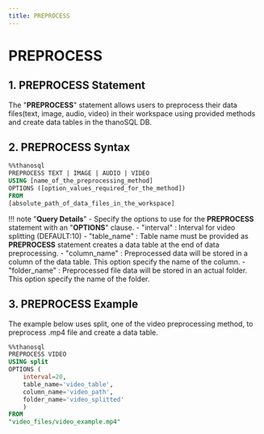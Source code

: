 ```yaml
---
title: PREPROCESS
---
```


# __PREPROCESS__

## __1. PREPROCESS Statement__

The "__PREPROCESS__" statement allows users to preprocess their data files(text, image, audio, video) in their workspace using provided methods and create data tables in the thanoSQL DB.

## __2. PREPROCESS Syntax__

```sql
%%thanosql
PREPROCESS TEXT | IMAGE | AUDIO | VIDEO
USING [name_of_the_preprocessing_method]
OPTIONS ([option_values_​​required_for_the_method])
FROM
[absolute_path_of_data_files_in_the_workspace]
```

!!! note "__Query Details__"
    - Specify the options to use for the __PREPROCESS__ statement with an "__OPTIONS__" clause.
        - "interval" : Interval for video splitting (DEFAULT:10)
        - "table_name" : Table name must be provided as __PREPROCESS__ statement creates a data table at the end of data preprocessing.
        - "column_name" : Preprocessed data will be stored in a column of the data table. This option specify the name of the column.
        - "folder_name" : Preprocessed file data will be stored in an actual folder. This option specify the name of the folder.

## __3. PREPROCESS Example__

The example below uses split, one of the video preprocessing method, to preprocess .mp4 file and create a data table.

```sql
%%thanosql
PREPROCESS VIDEO
USING split
OPTIONS (
    interval=20,
    table_name='video_table',
    column_name='video_path',
    folder_name='video_splitted'
    )
FROM  
"video_files/video_example.mp4"
```
